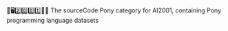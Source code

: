 🧠️🖥️2️⃣️0️⃣️0️⃣️1️⃣️💾️📜️ The sourceCode:Pony category for AI2001, containing Pony programming language datasets
